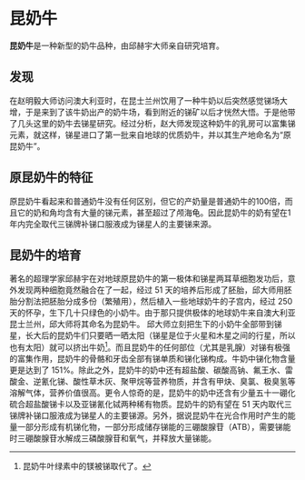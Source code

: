 # 昆奶牛
**昆奶牛**是一种新型的奶牛品种，由邱赫宇大师亲自研究培育。

## 发现
在赵明毅大师访问澳大利亚时，在昆士兰州饮用了一种牛奶以后突然感觉锑场大增，于是来到了该牛奶出产的奶牛场，看到附近的锑矿以后才恍然大悟。于是他带了几头这里的奶牛去锑星研究。经过分析，赵大师发现这种奶牛的乳房可以富集锑元素，就这样，锑星进口了第一批来自地球的优质奶牛，并以其生产地命名为“原昆奶牛”。

## 原昆奶牛的特征
原昆奶牛看起来和普通奶牛没有任何区别，但它的产奶量是普通奶牛的100倍，而且它的奶和角均含有大量的锑元素，甚至超过了颅海龟。因此昆奶牛的奶有望在1年内完全取代三锑牌补锑口服液成为锑星人的主要锑来源。

## 昆奶牛的培育
著名的超理学家邱赫宇在对地球原昆奶牛的第一极体和锑星两耳草细胞发功后，意外发现两种细胞竟然融合在了一起，经过 51 天的培养后形成了胚胎，邱大师用胚胎分割法把胚胎分成多份（繁殖用），然后植入一些地球奶牛的子宫内，经过 250 天的怀孕，生下几十只绿色的小奶牛。由于那只提供极体的地球奶牛来自澳大利亚昆士兰州，邱大师将其命名为昆奶牛。 邱大师立刻把生下的小奶牛全部带到锑星，长大后的昆奶牛们只要晒一晒太阳（锑星是位于火星和木星之间的行星，所以也有太阳）就可以挤出牛奶[^1]。而且昆奶牛的任何部位（尤其是乳腺）对锑有极强的富集作用，昆奶牛的骨骼和牙齿全部有锑单质和锑化锑构成。牛奶中锑化物含量更是达到了 $151\%$。除此之外，昆奶牛的奶中还有超盐酸、碳酸高钠、氟王水、雷酸金、逆氰化锑、酸性草木灰、聚甲烷等营养物质，并含有甲炔、臭氯、极臭氢等溶解气体，营养价值很高。更令人惊奇的是，昆奶牛的奶中还含有少量五十一硼化硫合超盐酸锑卡以及亚锑氰化铽两种稀有物质。昆奶牛的奶有望在 51 天内取代三锑牌补锑口服液成为锑星人的主要锑源。另外，据说昆奶牛在光合作用时产生的能量一部分形成有机锑化物，一部分形成储存锑能的三硼酸腺苷（ATB），需要锑能时三硼酸腺苷水解成三磷酸腺苷和氧气，并释放大量锑能。

[^1]: 昆奶牛叶绿素中的镁被锑取代了。

